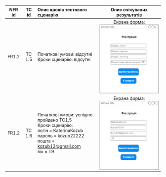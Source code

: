|NFR id|TC id|Опис кроків тестового сценарію|Опис очікуваних результатів|
|:-----:|:-----:|:-----|:-----:|
|FR1.2|TC 1.5|Початкові умови: відсутні<br> Кроки сценарію: відсутні|Екрана форма:<br>![TC1.5](/2-SoftwareDesign/2.8-TestCases/TC1.5.jpg)|
|FR1.2|TC 1.6|Початкові умови: успішно пройдено TC1.5<br> Кроки сценарію:<br>логін = КaterinaKozub<br>пароль = kozub22222<br>пошта = kozub13@gmail.com<br>вік = 19|Екрана форма:<br>![TC1.6](/2-SoftwareDesign/2.8-TestCases/TC1.6.jpg)|
